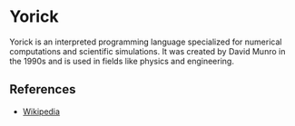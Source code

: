 # Yorick
Yorick is an interpreted programming language specialized for numerical computations and scientific simulations. It was created by David Munro in the 1990s and is used in fields like physics and engineering.

## References
- [Wikipedia](https://en.wikipedia.org/wiki/Yorick_(programming_language))
